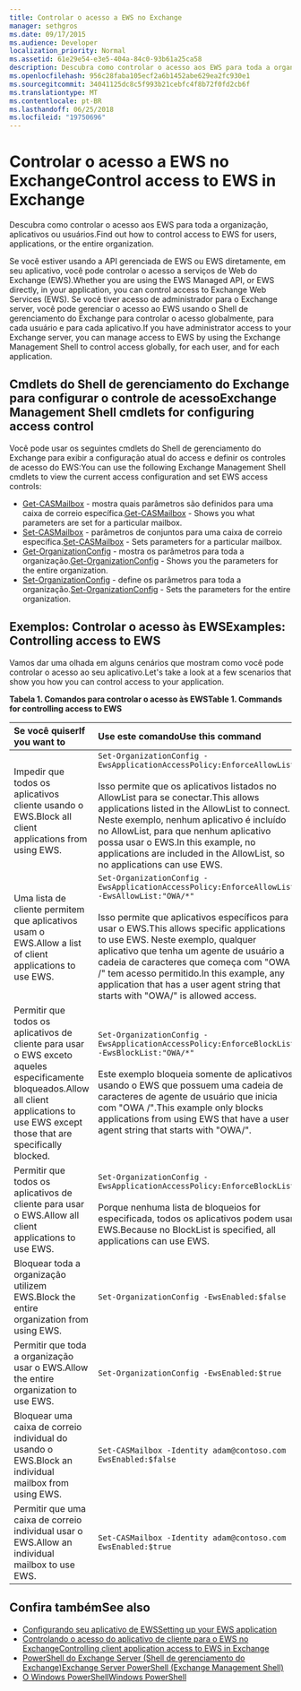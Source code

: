```yaml
---
title: Controlar o acesso a EWS no Exchange
manager: sethgros
ms.date: 09/17/2015
ms.audience: Developer
localization_priority: Normal
ms.assetid: 61e29e54-e3e5-404a-84c0-93b61a25ca58
description: Descubra como controlar o acesso aos EWS para toda a organização, aplicativos ou usuários.
ms.openlocfilehash: 956c28faba105ecf2a6b1452abe629ea2fc930e1
ms.sourcegitcommit: 34041125dc8c5f993b21cebfc4f8b72f0fd2cb6f
ms.translationtype: MT
ms.contentlocale: pt-BR
ms.lasthandoff: 06/25/2018
ms.locfileid: "19750696"
---
```

# <a name="control-access-to-ews-in-exchange"></a><span data-ttu-id="5af26-103">Controlar o acesso a EWS no Exchange</span><span class="sxs-lookup"><span data-stu-id="5af26-103">Control access to EWS in Exchange</span></span>

<span data-ttu-id="5af26-104">Descubra como controlar o acesso aos EWS para toda a organização, aplicativos ou usuários.</span><span class="sxs-lookup"><span data-stu-id="5af26-104">Find out how to control access to EWS for users, applications, or the entire organization.</span></span>
  
<span data-ttu-id="5af26-105">Se você estiver usando a API gerenciada de EWS ou EWS diretamente, em seu aplicativo, você pode controlar o acesso a serviços de Web do Exchange (EWS).</span><span class="sxs-lookup"><span data-stu-id="5af26-105">Whether you are using the EWS Managed API, or EWS directly, in your application, you can control access to Exchange Web Services (EWS).</span></span> <span data-ttu-id="5af26-106">Se você tiver acesso de administrador para o Exchange server, você pode gerenciar o acesso ao EWS usando o Shell de gerenciamento do Exchange para controlar o acesso globalmente, para cada usuário e para cada aplicativo.</span><span class="sxs-lookup"><span data-stu-id="5af26-106">If you have administrator access to your Exchange server, you can manage access to EWS by using the Exchange Management Shell to control access globally, for each user, and for each application.</span></span>
  
## <a name="exchange-management-shell-cmdlets-for-configuring-access-control"></a><span data-ttu-id="5af26-107">Cmdlets do Shell de gerenciamento do Exchange para configurar o controle de acesso</span><span class="sxs-lookup"><span data-stu-id="5af26-107">Exchange Management Shell cmdlets for configuring access control</span></span>
<span data-ttu-id="5af26-108"><a name="bk_Cmdlets"> </a></span><span class="sxs-lookup"><span data-stu-id="5af26-108"></span></span>

<span data-ttu-id="5af26-109">Você pode usar os seguintes cmdlets do Shell de gerenciamento do Exchange para exibir a configuração atual do access e definir os controles de acesso do EWS:</span><span class="sxs-lookup"><span data-stu-id="5af26-109">You can use the following Exchange Management Shell cmdlets to view the current access configuration and set EWS access controls:</span></span>
  
- <span data-ttu-id="5af26-110">[Get-CASMailbox](http://technet.microsoft.com/en-us/library/bb124754.aspx) - mostra quais parâmetros são definidos para uma caixa de correio específica.</span><span class="sxs-lookup"><span data-stu-id="5af26-110">[Get-CASMailbox](http://technet.microsoft.com/en-us/library/bb124754.aspx) - Shows you what parameters are set for a particular mailbox.</span></span>   
- <span data-ttu-id="5af26-111">[Set-CASMailbox](http://technet.microsoft.com/en-us/library/bb125264.aspx) - parâmetros de conjuntos para uma caixa de correio específica.</span><span class="sxs-lookup"><span data-stu-id="5af26-111">[Set-CASMailbox](http://technet.microsoft.com/en-us/library/bb125264.aspx) - Sets parameters for a particular mailbox.</span></span>    
- <span data-ttu-id="5af26-112">[Get-OrganizationConfig](http://technet.microsoft.com/en-us/library/aa997571.aspx) - mostra os parâmetros para toda a organização.</span><span class="sxs-lookup"><span data-stu-id="5af26-112">[Get-OrganizationConfig](http://technet.microsoft.com/en-us/library/aa997571.aspx) - Shows you the parameters for the entire organization.</span></span>    
- <span data-ttu-id="5af26-113">[Set-OrganizationConfig](http://technet.microsoft.com/en-us/library/aa997443.aspx) - define os parâmetros para toda a organização.</span><span class="sxs-lookup"><span data-stu-id="5af26-113">[Set-OrganizationConfig](http://technet.microsoft.com/en-us/library/aa997443.aspx) - Sets the parameters for the entire organization.</span></span> 

<span data-ttu-id="5af26-114"><a name="bk_Examples"> </a></span><span class="sxs-lookup"><span data-stu-id="5af26-114"></span></span>

## <a name="examples-controlling-access-to-ews"></a><span data-ttu-id="5af26-115">Exemplos: Controlar o acesso às EWS</span><span class="sxs-lookup"><span data-stu-id="5af26-115">Examples: Controlling access to EWS</span></span>

<span data-ttu-id="5af26-116">Vamos dar uma olhada em alguns cenários que mostram como você pode controlar o acesso ao seu aplicativo.</span><span class="sxs-lookup"><span data-stu-id="5af26-116">Let's take a look at a few scenarios that show you how you can control access to your application.</span></span>
  
<span data-ttu-id="5af26-117">**Tabela 1. Comandos para controlar o acesso às EWS**</span><span class="sxs-lookup"><span data-stu-id="5af26-117">**Table 1. Commands for controlling access to EWS**</span></span>

|<span data-ttu-id="5af26-118">Se você quiser</span><span class="sxs-lookup"><span data-stu-id="5af26-118">If you want to</span></span> |<span data-ttu-id="5af26-119">Use este comando</span><span class="sxs-lookup"><span data-stu-id="5af26-119">Use this command</span></span>|
|:-----|:-----|
|<span data-ttu-id="5af26-120">Impedir que todos os aplicativos cliente usando o EWS.</span><span class="sxs-lookup"><span data-stu-id="5af26-120">Block all client applications from using EWS.</span></span> | `Set-OrganizationConfig -EwsApplicationAccessPolicy:EnforceAllowList`<br/><br/><span data-ttu-id="5af26-121">Isso permite que os aplicativos listados no AllowList para se conectar.</span><span class="sxs-lookup"><span data-stu-id="5af26-121">This allows applications listed in the AllowList to connect.</span></span> <span data-ttu-id="5af26-122">Neste exemplo, nenhum aplicativo é incluído no AllowList, para que nenhum aplicativo possa usar o EWS.</span><span class="sxs-lookup"><span data-stu-id="5af26-122">In this example, no applications are included in the AllowList, so no applications can use EWS.</span></span> |
|<span data-ttu-id="5af26-123">Uma lista de cliente permitem que aplicativos usam o EWS.</span><span class="sxs-lookup"><span data-stu-id="5af26-123">Allow a list of client applications to use EWS.</span></span> | `Set-OrganizationConfig -EwsApplicationAccessPolicy:EnforceAllowList -EwsAllowList:"OWA/*"`<br/><br/><span data-ttu-id="5af26-124">Isso permite que aplicativos específicos para usar o EWS.</span><span class="sxs-lookup"><span data-stu-id="5af26-124">This allows specific applications to use EWS.</span></span> <span data-ttu-id="5af26-125">Neste exemplo, qualquer aplicativo que tenha um agente de usuário a cadeia de caracteres que começa com "OWA /" tem acesso permitido.</span><span class="sxs-lookup"><span data-stu-id="5af26-125">In this example, any application that has a user agent string that starts with "OWA/" is allowed access.</span></span> |
|<span data-ttu-id="5af26-126">Permitir que todos os aplicativos de cliente para usar o EWS exceto aqueles especificamente bloqueados.</span><span class="sxs-lookup"><span data-stu-id="5af26-126">Allow all client applications to use EWS except those that are specifically blocked.</span></span> | `Set-OrganizationConfig -EwsApplicationAccessPolicy:EnforceBlockList -EwsBlockList:"OWA/*"`<br/> <br/><span data-ttu-id="5af26-127">Este exemplo bloqueia somente de aplicativos usando o EWS que possuem uma cadeia de caracteres de agente de usuário que inicia com "OWA /".</span><span class="sxs-lookup"><span data-stu-id="5af26-127">This example only blocks applications from using EWS that have a user agent string that starts with "OWA/".</span></span> |
|<span data-ttu-id="5af26-128">Permitir que todos os aplicativos de cliente para usar o EWS.</span><span class="sxs-lookup"><span data-stu-id="5af26-128">Allow all client applications to use EWS.</span></span> | `Set-OrganizationConfig -EwsApplicationAccessPolicy:EnforceBlockList` <br/><br/> <span data-ttu-id="5af26-129">Porque nenhuma lista de bloqueios for especificada, todos os aplicativos podem usar EWS.</span><span class="sxs-lookup"><span data-stu-id="5af26-129">Because no BlockList is specified, all applications can use EWS.</span></span> |
|<span data-ttu-id="5af26-130">Bloquear toda a organização utilizem EWS.</span><span class="sxs-lookup"><span data-stu-id="5af26-130">Block the entire organization from using EWS.</span></span> | `Set-OrganizationConfig -EwsEnabled:$false` |
|<span data-ttu-id="5af26-131">Permitir que toda a organização usar o EWS.</span><span class="sxs-lookup"><span data-stu-id="5af26-131">Allow the entire organization to use EWS.</span></span> | `Set-OrganizationConfig -EwsEnabled:$true`|
|<span data-ttu-id="5af26-132">Bloquear uma caixa de correio individual do usando o EWS.</span><span class="sxs-lookup"><span data-stu-id="5af26-132">Block an individual mailbox from using EWS.</span></span> | `Set-CASMailbox -Identity adam@contoso.com -EwsEnabled:$false`|
|<span data-ttu-id="5af26-133">Permitir que uma caixa de correio individual usar o EWS.</span><span class="sxs-lookup"><span data-stu-id="5af26-133">Allow an individual mailbox to use EWS.</span></span> | `Set-CASMailbox -Identity adam@contoso.com -EwsEnabled:$true`|
   
## <a name="see-also"></a><span data-ttu-id="5af26-134">Confira também</span><span class="sxs-lookup"><span data-stu-id="5af26-134">See also</span></span>

- [<span data-ttu-id="5af26-135">Configurando seu aplicativo de EWS</span><span class="sxs-lookup"><span data-stu-id="5af26-135">Setting up your EWS application</span></span>](setting-up-your-ews-application.md)    
- [<span data-ttu-id="5af26-136">Controlando o acesso do aplicativo de cliente para o EWS no Exchange</span><span class="sxs-lookup"><span data-stu-id="5af26-136">Controlling client application access to EWS in Exchange</span></span>](controlling-client-application-access-to-ews-in-exchange.md)   
- [<span data-ttu-id="5af26-137">PowerShell do Exchange Server (Shell de gerenciamento do Exchange)</span><span class="sxs-lookup"><span data-stu-id="5af26-137">Exchange Server PowerShell (Exchange Management Shell)</span></span>](https://docs.microsoft.com/en-us/powershell/exchange/exchange-server/exchange-management-shell?view=exchange-ps) 
- [<span data-ttu-id="5af26-138">O Windows PowerShell</span><span class="sxs-lookup"><span data-stu-id="5af26-138">Windows PowerShell</span></span>](http://msdn.microsoft.com/en-us/library/dd835506%28v=vs.85%29.aspx)
    

